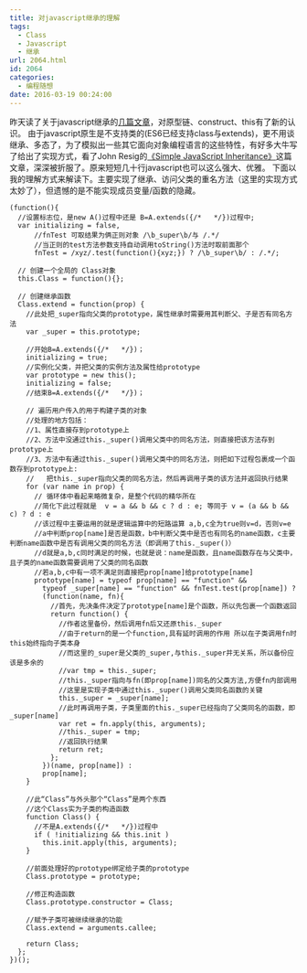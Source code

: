 ```yaml
---
title: 对javascript继承的理解
tags:
  - Class
  - Javascript
  - 继承
url: 2064.html
id: 2064
categories:
  - 编程随想
date: 2016-03-19 00:24:00
---
```


昨天读了关于javascript继承的[几篇文章](http://www.cnblogs.com/sanshi/archive/2009/07/08/1519036.html)，对原型链、construct、this有了新的认识。 由于javascript原生是不支持类的(ES6已经支持class与extends)，更不用谈继承、多态了，为了模拟出一些其它面向对象编程语言的这些特性，有好多大牛写了给出了实现方式，看了John Resig的[《Simple JavaScript Inheritance》](http://ejohn.org/blog/simple-javascript-inheritance/)这篇文章，深深被折服了。原来短短几十行javascript也可以这么强大、优雅。 下面以我的理解方式来解读下。主要实现了继承、访问父类的重名方法（这里的实现方式太妙了），但遗憾的是不能实现成员变量/函数的隐藏。

    (function(){
      //设置标志位，是new A()过程中还是 B=A.extends({/*   */})过程中;
      var initializing = false, 
          //fnTest 可取结果为俩正则对象 /\b_super\b/与 /.*/ 
          //当正则的test方法参数支持自动调用toString()方法时取前面那个
          fnTest = /xyz/.test(function(){xyz;}) ? /\b_super\b/ : /.*/;
    
      // 创建一个全局的 Class对象
      this.Class = function(){};
    
      // 创建继承函数
      Class.extend = function(prop) {
        //此处把_super指向父类的prototype，属性继承时需要用其判断父、子是否有同名方法
        var _super = this.prototype;
    
        //开始B=A.extends({/*   */})；
        initializing = true;
        //实例化父类，并把父类的实例方法及属性给prototype
        var prototype = new this();
        initializing = false;
        //结束B=A.extends({/*   */})；
    
        // 遍历用户传入的用于构建子类的对象
        //处理的地方包括：
        //1、属性直接存到prototype上
        //2、方法中没通过this._super()调用父类中的同名方法，则直接把该方法存到prototype上
        //3、方法中有通过this._super()调用父类中的同名方法，则把如下过程包裹成一个函数存到prototype上:
        //   把this._super指向父类的同名方法，然后再调用子类的该方法并返回执行结果
        for (var name in prop) {
          // 循环体中看起来略微复杂，是整个代码的精华所在
          //简化下此过程就是  v = a && b && c ? d : e; 等同于 v = (a && b && c) ? d : e
          //该过程中主要运用的就是逻辑运算中的短路运算 a,b,c全为true则v=d，否则v=e
          //a中判断prop[name]是否是函数，b中判断父类中是否也有同名的name函数，c主要判断name函数中是否有调用父类的同名方法（即调用了this._super()）
          //d就是a,b,c同时满足的时候，也就是说：name是函数，且name函数存在与父类中，且子类的name函数需要调用了父类的同名函数
          //若a,b,c中有一项不满足则直接把prop[name]给prototype[name]
          prototype[name] = typeof prop[name] == "function" &&
            typeof _super[name] == "function" && fnTest.test(prop[name]) ?
            (function(name, fn){
              //首先，先决条件决定了prototype[name]是个函数，所以先包裹一个函数返回
              return function() {
                //作者这里备份，然后调用fn后又还原this._super
                //由于return的是一个function,具有延时调用的作用 所以在子类调用fn时this始终指向子类本身
                //而这里的_super是父类的_super,与this._super并无关系，所以备份应该是多余的
                //var tmp = this._super;
                //this._super指向与fn(即prop[name])同名的父类方法,方便fn内部调用
                //这里是实现子类中通过this._super()调用父类同名函数的关键
                this._super = _super[name];
                //此时再调用子类，子类里面的this._super已经指向了父类同名的函数，即_super[name]
                var ret = fn.apply(this, arguments);    
                //this._super = tmp;
                //返回执行结果
                return ret;
              };
            })(name, prop[name]) :
            prop[name];
        }
    
        //此“Class”与外头那个“Class”是两个东西
        //这个Class实为子类的构造函数
        function Class() {
          //不是A.extends({/*   */})过程中
          if ( !initializing && this.init )
            this.init.apply(this, arguments);
        }
    
        //前面处理好的prototype绑定给子类的prototype
        Class.prototype = prototype;
    
        //修正构造函数
        Class.prototype.constructor = Class;
    
        //赋予子类可被继续继承的功能
        Class.extend = arguments.callee;
    
        return Class;
      };
    })();